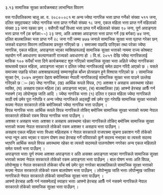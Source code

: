३.१३ सामाजिक सुरक्षा कार्यक्रमबाट लाभान्वित विवरण

यस गाउँपालिकामा चालु आ. व. २०८०÷०८१ मा अन्य ज्येष्ठ नागरिक भत्ता प्राप्त गर्नेको संख्या ५११ जना, दलित समुदायबाट ज्येष्ठ नागरिक भत्ता प्राप्त गर्नेको संख्या १८ जना, एकल महिला भत्ता प्राप्त गर्ने महिलाको संख्या ३३ जना रहका छन् । यसैगरी यहाँ विधवा भत्ता प्राप्त गर्ने महिलाको संख्या ९० जना, पूर्ण अपाङ्गता भत्ता प्राप्त गर्ने (क बर्गका¬¬) २३ जना, अति अशक्त अपाङ्गता भत्ता प्राप्त गर्ने (ख बर्गका) ७४ जना, दलित बालबालिका भत्ता प्राप्त गर्ने २८ जना गरी जम्मा ७७७ जनाले सामाजिक सुरक्षा भत्ता प्र्राप्त गरेका छन् जसको वडागत विवरण तालिकामा प्रस्तुत गरिएको छ । समाजमा पछाडि पारिएका तथा परेका ज्येष्ठ नागरिक, एकल महिला, अपाङ्गता भएका व्यक्तिहरूलाई सामाजिक सुरक्षा भत्ताको नाममा राज्य कोषबाट सहयोग गर्ने अवधारणा कल्याणकारी राज्यको अवधारणा हो । वि.सं. २०५१ देखि ज्येष्ठ नागरिकलाई मासिक १०० रूपैयाँ भत्ता दिने कार्यक्रमबाट शुरु गरिएको सामाजिक सुरक्षा भत्ता अहिले ज्येष्ठ नागरिकका साथसाथै एकल महिला, अपाङ्गता भएका र दलित ज्येष्ठ नागरिकलाई समेत प्रदान गरिदै आएको छ । यसले समाजमा पछाडि परेका अशक्तहरूलाई सम्मानपूर्वक बाँच्न प्रोत्साहन हुने विश्वास गरिएको छ । 
सामाजिक सुरक्षा ऐन, २०७५ अनुसार देहाय बमोजिमका नेपाली नागरिकलाई सामाजिक सुरक्षा भत्ता पाउने उल्लेख गरिएको छ ः– 
(क) जेष्ठ नागरिक, (ख) आर्थिक रूपले विपन्न, (ग) अशक्त र असहाय अवस्थामा रहेका व्यक्ति, (घ) असहाय एकल महिला (ङ) अपाङ्गता भएका, (च) बालबालिका (छ) आफ्नो हेरचाह आफैँ गर्न नसक्ने (ज) लोपोन्मुख जाति आदि । 
ज्येष्ठ नागरिक भत्ताः (१) दलित र एकल महिला ज्येष्ठ नागरिकले साठी वर्ष उमेर पूरा गरेपछि र अन्य ज्येष्ठ नागरिकले अठ्सठ्ठी वर्ष उमेर पूरा गरेपछि सामाजिक सुरक्षा भत्ताको रूपमा नेपाल सरकारले तोके बमोजिमको ज्येष्ठ नागरिक भत्ता पाउँछन् ।      
विपन्न नागरिक भत्ताः आर्थिक रूपले विपन्न नागरिकले तोकिए बमोजिम सामाजिक सुरक्षा भत्ताको रूपमा नेपाल सरकारले तोकेको रकम विपन्न नागरिक भत्ता पाउँछन् ।      
अशक्त र असहाय भत्ताः अशक्त र असहाय अवस्थामा रहेका नागरिकले तोकिए बमोजिम सामाजिक सुरक्षा भत्ताको रूपमा नेपाल सरकारले तोकेको रकम अशक्त र असहाय भत्ता पाउँछन् ।   
असहाय एकल महिला भत्ताः विधवा महिलाहरू र नेपाल सरकारले राजपत्रमा सूचना प्रकाशन गरी तोकेको भन्दा न्यून आय भएका र पालन पोषण तथा हेरचाह गर्ने परिवारको कुनै सदस्य नभएका वा त्यस्तो सदस्य भएपनि आर्थिक रूपले विपन्न अवस्थामा रहेका वा त्यस्तो सदस्यले पालनपोषण नगरेका अन्य एकल महिलाले समेत यस्तो भत्ता पाउँछन् ।    
अपाङ्गता भत्ताः पूर्ण रुपमा अशक्त अपाङ्गता र अति असक्त अपाङ्गता भएका नागरिकले सामाजिक सुरक्षा भत्ताको रूपमा नेपाल सरकारले तोकेको रकम अपाङ्गता भत्ता पाउँछन् । 
बाल पोषण भत्ताः अति विपन्न, लोपोन्मुख र नेपाल सरकारले तोकेका पाँच वर्ष उमेर पूरा नगरेका बालबालिकाले सामाजिक सुरक्षा भत्ताको रूपमा नेपाल सरकारले तोकेको रकम बालपोषण भत्ता पाउँछन् ।
लोपोन्मुख जाति भत्ताः लोपोन्मुख जातिका नागरिकले नेपाल सरकारले तोकेको सामाजिक सुरक्षा भत्ता पाउँछन् ।  
आफ्नो हेरचाह आफैं गर्न नसक्नेलाई स्याहार भत्ताः आफ्नो हेरचाह आफैँ गर्न नसक्ने नागरिकले नेपाल सरकारले तोकेको सामाजिक सुरक्षा भत्ता पाउँछन् ।
